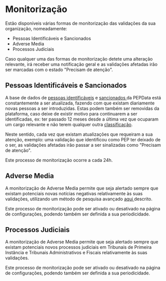 # Monitorização

Estão disponíveis várias formas de monitorização das validações da sua organização, nomeadamente:

* Pessoas Identificáveis e Sancionados
* Adverse Media
* Processos Judiciais

Caso qualquer uma das formas de monitorização detete uma alteração relevante, irá receber uma notificação geral e as validações afetadas irão ser marcadas com o estado "Precisam de atenção".

## Pessoas Identificáveis e Sancionados

A base de dados de [pessoas identificáveis](../../glossario/glossario-aplicacao.md#pessoa-identificavel) e [sancionados ](../../glossario/glossario-aplicacao.md#sancionado)da PEPData está constantemente a ser atualizada, fazendo com que existam diariamente novas pessoas a ser introduzidas. Estas podem também ser removidas da plataforma, caso deixe de existir motivo para continuarem a ser identificadas, ex: ter passado 12 meses desde a última vez que ocuparam um cargo relevante e não terem qualquer outra [classificação](../../glossario/glossario-aplicacao.md#classificacao).

Neste sentido, cada vez que existam atualizações que requeiram a sua atenção, exemplo: uma validação que identificou como PEP ter deixado de o ser, as validações afetadas irão passar a ser sinalizadas como "Precisam de atenção".

Este processo de monitorização ocorre a cada 24h.

## Adverse Media

A monitorização de Adverse Media permite que seja alertado sempre que existam potenciais novas notícias negativas relativamente às suas validações, utilizando um método de pesquisa avançado [aqui ](../adverse-media.md)descrito.

Este processo de monitorização pode ser ativado ou desativado na página de configurações, podendo também ser definida a sua periodicidade.

## Processos Judiciais

A monitorização de Adverse Media permite que seja alertado sempre que existam potenciais novos processos judiciais em Tribunais de Primeira Instância e Tribunais Administrativos e Fiscais relativamente às suas validações.

Este processo de monitorização pode ser ativado ou desativado na página de configurações, podendo também ser definida a sua periodicidade.

